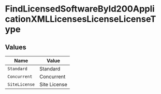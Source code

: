 # FindLicensedSoftwareById200ApplicationXMLLicensesLicenseLicenseType


## Values

| Name          | Value         |
| ------------- | ------------- |
| `Standard`    | Standard      |
| `Concurrent`  | Concurrent    |
| `SiteLicense` | Site License  |